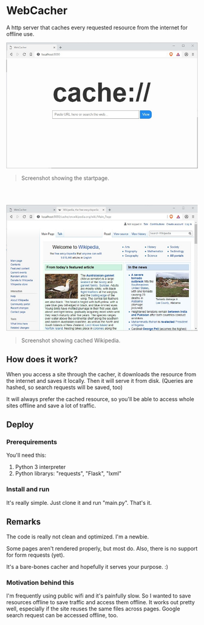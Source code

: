 # WebCacher
A http server that caches every requested resource from the internet for offline use.

![Screenshot](https://github.com/FelisDiligens/WebCacher/raw/master/screenshots/index.jpg)
> Screenshot showing the startpage.

<br><br>

![Screenshot](https://github.com/FelisDiligens/WebCacher/raw/master/screenshots/wiki.jpg)
> Screenshot showing cached Wikipedia.

## How does it work?
When you access a site through the cacher, it downloads the resource from the internet and saves it locally.
Then it will serve it from disk. (Queries are hashed, so search requests will be saved, too)

It will always prefer the cached resource, so you'll be able to access whole sites offline and save a lot of traffic.

## Deploy
### Prerequirements
You'll need this:
1. Python 3 interpreter
2. Python librarys: "requests", "Flask", "lxml"

### Install and run
It's really simple.
Just clone it and run "main.py".
That's it.

## Remarks
The code is really not clean and optimized. I'm a newbie.

Some pages aren't rendered properly, but most do.
Also, there is no support for form requests (yet).

It's a bare-bones cacher and hopefully it serves your purpose. :)

### Motivation behind this
I'm frequently using public wifi and it's painfully slow.
So I wanted to save resources offline to save traffic and access them offline.
It works out pretty well, especially if the site reuses the same files across pages.
Google search request can be accessed offline, too.
